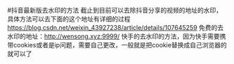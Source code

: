 
#抖音最新版去水印的方法
截止到目前可以去除抖音分享的视频的地址的水印，
具体方法可以去下面的这个地址有详细的过程
https://blog.csdn.net/weixin_43927238/article/details/107645259
免费的去水印的地址：http://wensong.xyz:9999/
快手的去水印的方法，因为快手需要携带cookies或者是ip问题，需要自己更改，一般就是把cookie替换成自己浏览器的就可以了
